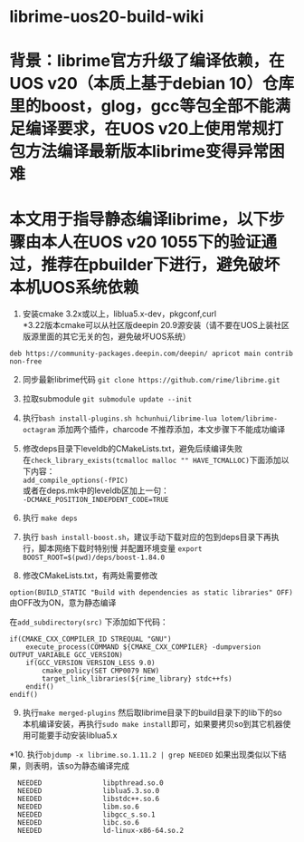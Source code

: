 # librime-uos20-build-wiki 
# 背景：librime官方升级了编译依赖，在UOS v20（本质上基于debian 10）仓库里的boost，glog，gcc等包全部不能满足编译要求，在UOS v20上使用常规打包方法编译最新版本librime变得异常困难
# 本文用于指导静态编译librime，以下步骤由本人在UOS v20 1055下的验证通过，推荐在pbuilder下进行，避免破坏本机UOS系统依赖
1. 安装cmake 3.2x或以上，liblua5.x-dev，pkgconf,curl<br>*3.22版本cmake可以从社区版deepin 20.9源安装（请不要在UOS上装社区版源里面的其它无关的包，避免破坏UOS系统）
```
deb https://community-packages.deepin.com/deepin/ apricot main contrib non-free
```
2. 同步最新librime代码 ```git clone https://github.com/rime/librime.git```
3. 拉取submodule ```git submodule update --init```
4. 执行```bash install-plugins.sh hchunhui/librime-lua lotem/librime-octagram``` 添加两个插件，charcode 不推荐添加，本文步骤下不能成功编译
5. 修改deps目录下leveldb的CMakeLists.txt，避免后续编译失败
   <br>在```check_library_exists(tcmalloc malloc "" HAVE_TCMALLOC)```下面添加以下内容：<br>
   ```add_compile_options(-fPIC)```
   <br>或者在deps.mk中的leveldb区加上一句：<br>
   ```-DCMAKE_POSITION_INDEPDENT_CODE=TRUE```
7. 执行 ```make deps```
8. 执行 ```bash install-boost.sh```，建议手动下载对应的包到deps目录下再执行，脚本网络下载时特别慢
   并配置环境变量 ```export BOOST_ROOT=$(pwd)/deps/boost-1.84.0```

9. 修改CMakeLists.txt，有两处需要修改

```option(BUILD_STATIC "Build with dependencies as static libraries" OFF)```  由OFF改为ON，意为静态编译

在```add_subdirectory(src)```
下添加如下代码：
```
if(CMAKE_CXX_COMPILER_ID STREQUAL "GNU")
    execute_process(COMMAND ${CMAKE_CXX_COMPILER} -dumpversion OUTPUT_VARIABLE GCC_VERSION)
    if(GCC_VERSION VERSION_LESS 9.0)
        cmake_policy(SET CMP0079 NEW)
        target_link_libraries(${rime_library} stdc++fs)
    endif()
endif()
```
9. 执行```make merged-plugins```  然后取librime目录下的build目录下的lib下的so
   <br>本机编译安装，再执行```sudo make install```即可，如果要拷贝so到其它机器使用可能要手动安装liblua5.x

*10. 执行```objdump -x librime.so.1.11.2 | grep NEEDED```  如果出现类似以下结果，则表明，该so为静态编译完成
```
  NEEDED               libpthread.so.0
  NEEDED               liblua5.3.so.0
  NEEDED               libstdc++.so.6
  NEEDED               libm.so.6
  NEEDED               libgcc_s.so.1
  NEEDED               libc.so.6
  NEEDED               ld-linux-x86-64.so.2
```
